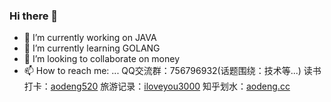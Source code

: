 ### Hi there 👋

<!--
**java-aodeng/java-aodeng** is a ✨ _special_ ✨ repository because its `README.md` (this file) appears on your GitHub profile.

Here are some ideas to get you started:

- 🔭 I’m currently working on ...
- 🌱 I’m currently learning ...
- 👯 I’m looking to collaborate on ...
- 🤔 I’m looking for help with ...
- 💬 Ask me about ...
- 📫 How to reach me: ...
- 😄 Pronouns: ...
- ⚡ Fun fact: ...
-->
- 🔭 I’m currently working on JAVA
- 🌱 I’m currently learning GOLANG
- 👯 I’m looking to collaborate on money
- 📫 How to reach me: ...
QQ交流群：756796932(话题围绕：技术等...)
读书打卡：[aodeng520](https://weibo.com/aodeng520)
旅游记录：[iloveyou3000](https://weibo.com/iloveyou3000)
知乎划水：[aodeng.cc](https://www.zhihu.com/people/aodeng.cc)
